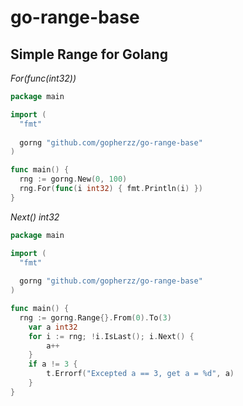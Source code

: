 # go-range-base
## Simple Range for Golang
*For(func(int32))*
```go
package main

import (
  "fmt"
  
  gorng "github.com/gopherzz/go-range-base"
)

func main() {
  rng := gorng.New(0, 100)
  rng.For(func(i int32) { fmt.Println(i) })
}
```
*Next() int32*
```go
package main

import (
  "fmt"
  
  gorng "github.com/gopherzz/go-range-base"
)

func main() {
  rng := gorng.Range{}.From(0).To(3)
	var a int32
	for i := rng; !i.IsLast(); i.Next() {
		a++
	}
	if a != 3 {
		t.Errorf("Excepted a == 3, get a = %d", a)
	}
}
```

